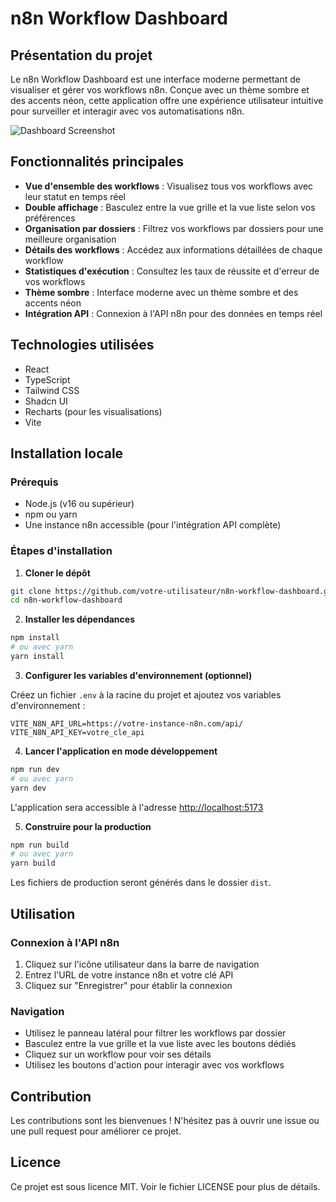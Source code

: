 # n8n Workflow Dashboard

## Présentation du projet

Le n8n Workflow Dashboard est une interface moderne permettant de visualiser et gérer vos workflows n8n. Conçue avec un thème sombre et des accents néon, cette application offre une expérience utilisateur intuitive pour surveiller et interagir avec vos automatisations n8n.

![Dashboard Screenshot](https://via.placeholder.com/800x450?text=n8n+Workflow+Dashboard)

## Fonctionnalités principales

- **Vue d'ensemble des workflows** : Visualisez tous vos workflows avec leur statut en temps réel
- **Double affichage** : Basculez entre la vue grille et la vue liste selon vos préférences
- **Organisation par dossiers** : Filtrez vos workflows par dossiers pour une meilleure organisation
- **Détails des workflows** : Accédez aux informations détaillées de chaque workflow
- **Statistiques d'exécution** : Consultez les taux de réussite et d'erreur de vos workflows
- **Thème sombre** : Interface moderne avec un thème sombre et des accents néon
- **Intégration API** : Connexion à l'API n8n pour des données en temps réel

## Technologies utilisées

- React
- TypeScript
- Tailwind CSS
- Shadcn UI
- Recharts (pour les visualisations)
- Vite

## Installation locale

### Prérequis

- Node.js (v16 ou supérieur)
- npm ou yarn
- Une instance n8n accessible (pour l'intégration API complète)

### Étapes d'installation

1. **Cloner le dépôt**

```bash
git clone https://github.com/votre-utilisateur/n8n-workflow-dashboard.git
cd n8n-workflow-dashboard
```

2. **Installer les dépendances**

```bash
npm install
# ou avec yarn
yarn install
```

3. **Configurer les variables d'environnement (optionnel)**

Créez un fichier `.env` à la racine du projet et ajoutez vos variables d'environnement :

```
VITE_N8N_API_URL=https://votre-instance-n8n.com/api/
VITE_N8N_API_KEY=votre_cle_api
```

4. **Lancer l'application en mode développement**

```bash
npm run dev
# ou avec yarn
yarn dev
```

L'application sera accessible à l'adresse [http://localhost:5173](http://localhost:5173)

5. **Construire pour la production**

```bash
npm run build
# ou avec yarn
yarn build
```

Les fichiers de production seront générés dans le dossier `dist`.

## Utilisation

### Connexion à l'API n8n

1. Cliquez sur l'icône utilisateur dans la barre de navigation
2. Entrez l'URL de votre instance n8n et votre clé API
3. Cliquez sur "Enregistrer" pour établir la connexion

### Navigation

- Utilisez le panneau latéral pour filtrer les workflows par dossier
- Basculez entre la vue grille et la vue liste avec les boutons dédiés
- Cliquez sur un workflow pour voir ses détails
- Utilisez les boutons d'action pour interagir avec vos workflows

## Contribution

Les contributions sont les bienvenues ! N'hésitez pas à ouvrir une issue ou une pull request pour améliorer ce projet.

## Licence

Ce projet est sous licence MIT. Voir le fichier LICENSE pour plus de détails.
